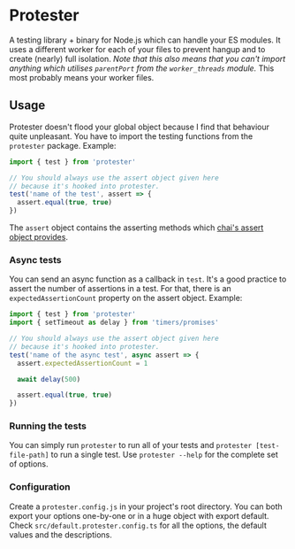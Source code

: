 # Protester

A testing library + binary for Node.js which can handle your ES modules.
It uses a different worker for each of your files to prevent hangup
and to create (nearly) full isolation.
*Note that this also means that you can't import anything which utilises `parentPort` from the `worker_threads` module.*
This most probably means your worker files.

## Usage

Protester doesn't flood your global object because I find that behaviour quite unpleasant.
You have to import the testing functions from the `protester` package.
Example:

```js
import { test } from 'protester'

// You should always use the assert object given here
// because it's hooked into protester.
test('name of the test', assert => {
  assert.equal(true, true)
})
```

The `assert` object contains the asserting methods which [chai's assert object provides](https://www.chaijs.com/api/assert/).

### Async tests

You can send an async function as a callback in `test`.
It's a good practice to assert the number of assertions
in a test. For that, there is an `expectedAssertionCount` property
on the assert object.
Example:

```js
import { test } from 'protester'
import { setTimeout as delay } from 'timers/promises'

// You should always use the assert object given here
// because it's hooked into protester.
test('name of the async test', async assert => {
  assert.expectedAssertionCount = 1

  await delay(500)

  assert.equal(true, true)
})
```

### Running the tests

You can simply run `protester` to run all of your tests
and `protester [test-file-path]` to run a single test.
Use `protester --help` for the complete set of options.

### Configuration

Create a `protester.config.js` in your project's root directory.
You can both export your options one-by-one or in a huge object with export default.
Check `src/default.protester.config.ts` for all the options, the default values and the descriptions.